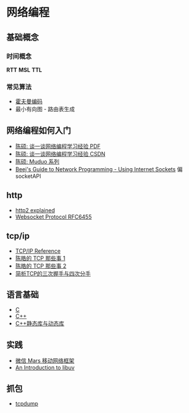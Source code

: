 # 网络编程

## 基础概念
### 时间概念
**RTT**
**MSL**
**TTL**

### 常见算法
* [霍夫曼编码](https://zh.wikipedia.org/wiki/%E9%9C%8D%E5%A4%AB%E6%9B%BC%E7%BC%96%E7%A0%81)
* 最小有向图 - 路由表生成


## 网络编程如何入门
* [陈硕: 谈一谈网络编程学习经验 PDF][l1]
* [陈硕: 谈一谈网络编程学习经验 CSDN](http://blog.csdn.net/solstice/article/details/6527585)
* [陈硕: Muduo 系列](http://blog.csdn.net/Solstice/article/category/779646/2)
* [Beej's Guide to Network Programming - Using Internet Sockets][l3] 偏 socketAPI


## http
* [http2 explained][l2]
* [Websocket Protocol RFC6455](https://tools.ietf.org/html/rfc6455)

## tcp/ip
* [TCP/IP Reference](https://nmap.org/book/tcpip-ref.html)
* [陈皓的 TCP 那些事 1](http://coolshell.cn/articles/11564.html)
* [陈皓的 TCP 那些事 2](http://coolshell.cn/articles/11609.html)
* [简析TCP的三次握手与四次分手](http://www.jellythink.com/archives/705)

## 语言基础
* [C](http://www.cprogramming.com/tutorial/c-tutorial.html)
* [C++](http://www.cplusplus.com/doc/tutorial/)
* [C++静态库与动态库](http://www.cnblogs.com/skynet/p/3372855.html)

## 实践
* [微信 Mars 移动网络框架](https://github.com/Tencent/mars)
* [An Introduction to libuv](http://nikhilm.github.io/uvbook/)

## 抓包
* [tcpdump](http://linuxwiki.github.io/NetTools/tcpdump.html)



[l1]: ../resource/LearningNetworkProgramming.pdf "陈硕的网络编程入门"
[l2]: https://bagder.gitbooks.io/http2-explained/en/
[l3]: http://beej.us/guide/bgnet/output/html/singlepage/bgnet.html

